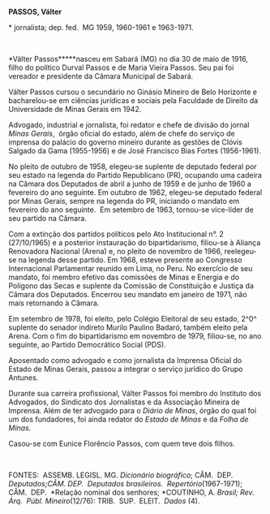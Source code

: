 **PASSOS, Válter**

\* jornalista; dep. fed.  MG 1959, 1960-1961 e 1963-1971.

 

*Válter Passos*****nasceu em Sabará (MG) no dia 30 de maio de 1916,
filho do político Durval Passos e de Maria Vieira Passos. Seu pai foi
vereador e presidente da Câmara Municipal de Sabará.

Válter Passos cursou o secundário no Ginásio Mineiro de Belo Horizonte e
bacharelou-se em ciências jurídicas e so­ciais pela Faculdade de Direito
da Universi­dade de Minas Gerais em 1942.

Advogado, industrial e jornalista, foi re­dator e chefe de divisão do
jornal *Minas Ge*­*rais*,  órgão oficial do estado, além de chefe do
serviço de imprensa do palácio do gover­no mineiro durante as gestões de
Clóvis Salgado da Gama (1955-1956) e de José Francisco Bias Fortes
(1956-1961).

No pleito de outubro de 1958, elegeu-se suplente de deputado federal por
seu estado na legenda do Partido Republicano (PR), ocupando uma cadeira
na Câmara dos Depu­tados de abril a junho de 1959 e de junho de 1960 a
fevereiro do ano seguinte. Em ou­tubro de 1962, elegeu-se deputado
federal por Minas Gerais, sempre na legenda do PR, iniciando o mandato
em fevereiro do ano se­guinte.  Em setembro de 1963, tornou-se
vi­ce-líder de seu partido na Câmara.

Com a extinção dos partidos políticos pe­lo Ato Institucional n°. 2
(27/10/1965) e a posterior instauração do bipartidarismo, fi­liou-se à
Aliança Renovadora Nacional (Arena) e, no pleito de novembro de 1966,
reelegeu-se na legenda desse partido. Em 1968, esteve presente ao
Congresso Internacional Parlamentar reunido em Lima, no Peru. No
exercício de seu mandato, foi membro efeti­vo das comissões de Minas e
Energia e do Polígono das Secas e suplente da Comissão de Constituição e
Justiça da Câmara dos De­putados. Encerrou seu mandato em janeiro de
1971, não mais retornando à Câmara.

Em setembro de 1978, foi eleito, pelo Colégio Eleitoral de seu estado,
2^0^ suplente do senador indireto Murilo Paulino Badaró, também eleito
pela Arena. Com o fim do bipartidarismo em novembro de 1979, filiou-se,
no ano seguinte, ao Partido Democrático Social (PDS).

Aposentado como advogado e como jornalista da Imprensa Oficial do Estado
de Minas Gerais, passou a integrar o serviço jurídico do Grupo Antunes.

Durante sua carreira profissional, Válter Passos foi membro do Instituto
dos Advogados, do Sindicato dos Jornalistas e da Associação Mineira de
Imprensa. Além de ter advogado para o *Diário de Minas*, órgão do qual
foi um dos fundadores, foi ainda redator do *Estado de Minas* e da
*Folha de Minas*.

Casou-se com Eunice Florêncio Passos, com quem teve dois filhos.

 

FONTES:  ASSEMB. LEGISL. MG. *Dicionário biográfico*; CÂM.  DEP. 
*Deputados;*CÂM. DEP*.  Deputados brasileiros.  Repertório*(1967-1971);
CÂM.  DEP.  *Relação nominal dos senhores; *COUTINHO, A. *Brasil; Rev.
Árq.  Públ. Mi*­*neiro*(12/76): TRIB.  SUP.  ELEIT.  *Dados* (4).

 
